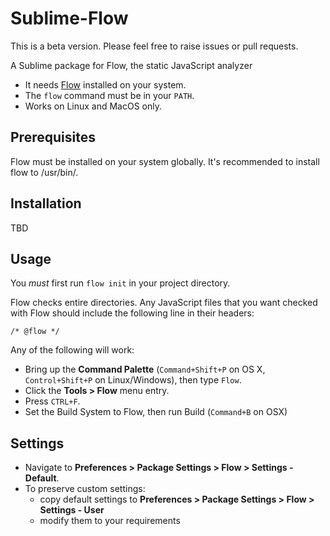 Sublime-Flow
==============

   This is a beta version. Please feel free to raise issues
   or pull requests.

A Sublime package for Flow, the static JavaScript analyzer

   * It needs [Flow](http://flowtype.org) installed on your system.
   * The `flow` command must be in your `PATH`.
   * Works on Linux and MacOS only.

Prerequisites
-------------
Flow must be installed on your system globally. It's recommended to
install flow to /usr/bin/.

Installation
------------

TBD

Usage
-----
You *must* first run `flow init` in your project directory.

Flow checks entire directories. Any JavaScript files 
that you want checked with Flow should 
include the following line in their headers:

```
/* @flow */
```

Any of the following will work:

   * Bring up the **Command Palette** (`Command+Shift+P` on OS X, `Control+Shift+P` on Linux/Windows), then type `Flow`.
   * Click the **Tools > Flow** menu entry.
   * Press `CTRL+F`.
   * Set the Build System to Flow, then run Build (`Command+B` on OSX)

Settings
--------
* Navigate to **Preferences > Package Settings > Flow > Settings - Default**.
* To preserve custom settings:
  * copy default settings to **Preferences > Package Settings > Flow > Settings - User**
  * modify them to your requirements

